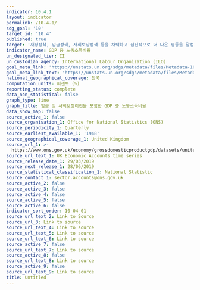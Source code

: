 ```yaml
---
indicator: 10.4.1
layout: indicator
permalink: /10-4-1/
sdg_goal: '10'
target_id: '10.4'
published: true
target: '재정정책, 임금정책, 사회보장정책 등을 채택하고 점진적으로 더 나은 평등을 달성'
indicator_name: GDP 중 노동소득비율
un_designated_tier: II
un_custodian_agency: International Labour Organization (ILO)
goal_meta_link: 'https://unstats.un.org/sdgs/metadata/files/Metadata-10-04-01.pdf'
goal_meta_link_text: 'https://unstats.un.org/sdgs/metadata/files/Metadata-10-04-01.pdf'
national_geographical_coverage: 전국
computation_units: 퍼센트 (%)
reporting_status: complete
data_non_statistical: false
graph_type: line
graph_title: 임금 및 사회보장이전을 포함한 GDP 중 노동소득비율
data_show_map: false
source_active_1: false
source_organisation_1: Office for National Statistics (ONS)
source_periodicity_1: Quarterly
source_earliest_available_1: '1948'
source_geographical_coverage_1: United Kingdom
source_url_1: >-
  https://www.ons.gov.uk/economy/grossdomesticproductgdp/datasets/unitedkingdomeconomicaccounts
source_url_text_1: UK Economic Accounts time series
source_release_date_1: 29/03/2019
source_next_release_1: 28/06/2019
source_statistical_classification_1: National Statistic
source_contact_1: sector.accounts@ons.gov.uk
source_active_2: false
source_active_3: false
source_active_4: false
source_active_5: false
source_active_6: false
indicator_sort_order: 10-04-01
source_url_text_2: Link to Source
source_url_3: Link to source
source_url_text_4: Link to source
source_url_text_5: Link to source
source_url_text_6: Link to source
source_active_7: false
source_url_text_7: Link to source
source_active_8: false
source_url_text_8: Link to source
source_active_9: false
source_url_text_9: Link to source
title: Untitled
---
```

